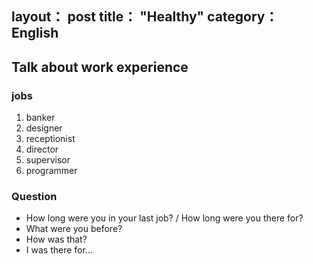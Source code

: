 layout： post
title： "Healthy"
category： English
---

## Talk about work experience

### jobs

1. banker
2. designer
3. receptionist
4. director
5. supervisor
6. programmer

### Question

- How long were you in your last job? / How long were you there for?
- What were you before?
- How was that?
- I was there for...

